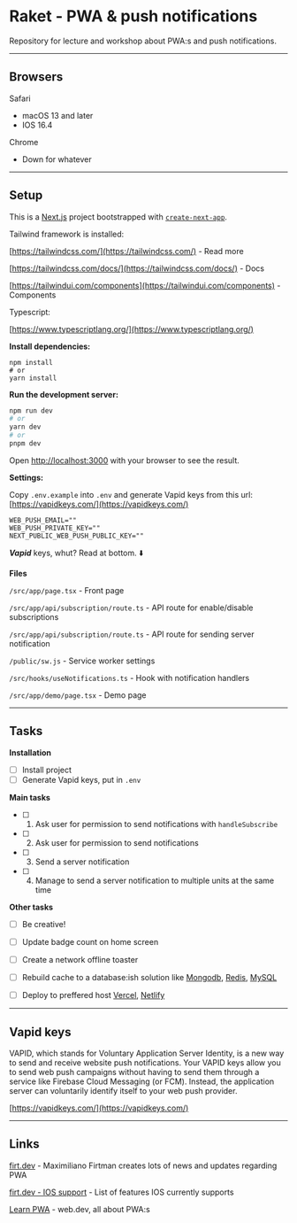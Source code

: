 # Raket - PWA & push notifications

Repository for lecture and workshop about PWA:s and push notifications.

---

## Browsers

Safari
- macOS 13 and later
- IOS 16.4

Chrome
- Down for whatever

---

## Setup

This is a [Next.js](https://nextjs.org/) project bootstrapped with [`create-next-app`](https://github.com/vercel/next.js/tree/canary/packages/create-next-app).

Tailwind framework is installed:

[https://tailwindcss.com/](https://tailwindcss.com/) - Read more

[https://tailwindcss.com/docs/](https://tailwindcss.com/docs/) - Docs

[https://tailwindui.com/components](https://tailwindui.com/components) - Components

Typescript:

[https://www.typescriptlang.org/](https://www.typescriptlang.org/)

**Install dependencies:**

```
npm install
# or
yarn install
```

**Run the development server:**

```bash
npm run dev
# or
yarn dev
# or
pnpm dev
```

Open [http://localhost:3000](http://localhost:3000) with your browser to see the result.

**Settings:**

Copy `.env.example` into `.env`
and generate Vapid keys from this url:
[https://vapidkeys.com/](https://vapidkeys.com/)

```
WEB_PUSH_EMAIL=""
WEB_PUSH_PRIVATE_KEY=""
NEXT_PUBLIC_WEB_PUSH_PUBLIC_KEY=""
```

***Vapid*** keys, whut? Read at bottom. ⬇️

**Files**

`/src/app/page.tsx` - Front page

`/src/app/api/subscription/route.ts` - API route for enable/disable subscriptions

`/src/app/api/subscription/route.ts` - API route for sending server notification

`/public/sw.js` - Service worker settings

`/src/hooks/useNotifications.ts` - Hook with notification handlers

`/src/app/demo/page.tsx` - Demo page

---

## Tasks

**Installation**
- [ ] Install project
- [ ] Generate Vapid keys, put in `.env`

**Main tasks**
- [ ] 1. Ask user for permission to send notifications with `handleSubscribe`
- [ ] 2. Ask user for permission to send notifications
- [ ] 3. Send a server notification
- [ ] 4. Manage to send a server notification to multiple units at the same time

**Other tasks**
- [ ] Be creative!
- [ ] Update badge count on home screen
- [ ] Create a network offline toaster
- [ ] Rebuild cache to a database:ish solution like [Mongodb](https://www.mongodb.com/), [Redis](https://vercel.com/integrations/upstash), [MySQL](https://planetscale.com/)
- [ ] Deploy to preffered host [Vercel](https://vercel.com/), [Netlify](https://www.netlify.com/)


---

## Vapid keys

VAPID, which stands for Voluntary Application Server Identity, is a new way to send and receive website push notifications. Your VAPID keys allow you to send web push campaigns without having to send them through a service like Firebase Cloud Messaging (or FCM). Instead, the application server can voluntarily identify itself to your web push provider.

[https://vapidkeys.com/](https://vapidkeys.com/)

----

## Links

[firt.dev](https://firt.dev/) - Maximiliano Firtman creates lots of news and updates regarding PWA

[firt.dev - IOS support](https://firt.dev/notes/pwa-ios/) - List of features IOS currently supports

[Learn PWA](https://web.dev/learn/pwa/) - web.dev, all about PWA:s

